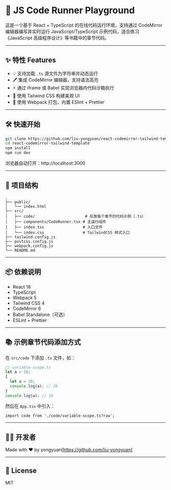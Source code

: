 # 🧪 JS Code Runner Playground

这是一个基于 React + TypeScript 的在线代码运行环境，支持通过 CodeMirror 编辑器编写并实时运行 JavaScript/TypeScript 示例代码，适合练习《JavaScript 高级程序设计》等书籍中的章节代码。

---

## ✨ 特性 Features

- 💡 支持加载 `.ts` 源文件为字符串并动态运行
- 🖊️ 集成 CodeMirror 编辑器，支持语法高亮
- ⚡ 通过 iframe 或 Babel 实现浏览器内代码沙箱执行
- 🎨 使用 Tailwind CSS 构建美观 UI
- 🧰 使用 Webpack 打包，内置 ESlint + Prettier

---

## 🛠️ 快速开始

```bash
git clone https://github.com/liu-yongyuan/react-codemirror-tailwind-template.git
cd react-codemirror-tailwind-template
npm install
npm run dev
```

浏览器自动打开：http://localhost:3000

---

## 📁 项目结构

```
.
├── public/
│   └── index.html
├── src/
│   ├── code/                      # 存放每个章节的代码示例（.ts）
│   ├── components/CodeRunner.tsx # 主运行组件
│   ├── index.tsx                 # 入口文件
│   └── index.css                 # TailwindCSS 样式入口
├── tailwind.config.js
├── postcss.config.js
├── webpack.config.js
└── README.md
```

---

## 📦 依赖说明

- React 18
- TypeScript
- Webpack 5
- Tailwind CSS 4
- CodeMirror 6
- Babel Standalone（可选）
- ESLint + Prettier

---

## 📚 示例章节代码添加方式

在 `src/code` 下添加 `.ts` 文件，如：

```ts
// variable-scope.ts
let a = 10;
{
  let a = 20;
  console.log(a); // 20
}
console.log(a); // 10
```

然后在 `App.tsx` 中引入：

```tsx
import code from './code/variable-scope.ts?raw';
```

---

## 🧑‍💻 开发者

Made with ❤️ by yongyuan[https://github.com/liu-yongyuan]

---

## 📄 License

MIT